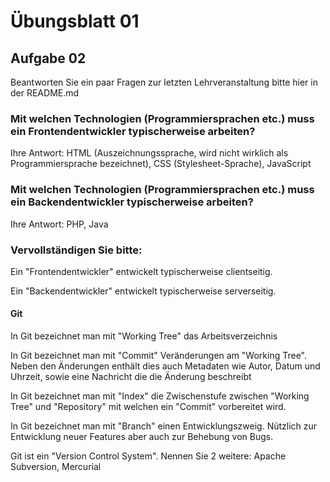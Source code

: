 # Übungsblatt 01

## Aufgabe 02

Beantworten Sie ein paar Fragen zur letzten Lehrveranstaltung bitte hier in der README.md

### Mit welchen Technologien (Programmiersprachen etc.) muss ein Frontendentwickler typischerweise arbeiten?

Ihre Antwort: HTML (Auszeichnungssprache, wird nicht wirklich als Programmiersprache bezeichnet), CSS (Stylesheet-Sprache), JavaScript

### Mit welchen Technologien (Programmiersprachen etc.) muss ein Backendentwickler typischerweise arbeiten?

Ihre Antwort: PHP, Java

### Vervollständigen Sie bitte:

Ein "Frontendentwickler" entwickelt typischerweise clientseitig.

Ein "Backendentwickler" entwickelt typischerweise serverseitig.

#### Git
In Git bezeichnet man mit "Working Tree" das Arbeitsverzeichnis

In Git bezeichnet man mit "Commit" Veränderungen am "Working Tree". Neben den Änderungen enthält dies auch Metadaten wie Autor, Datum und Uhrzeit, sowie eine Nachricht die die Änderung beschreibt

In Git bezeichnet man mit "Index" die Zwischenstufe zwischen "Working Tree" und "Repository" mit welchen ein "Commit" vorbereitet wird.

In Git bezeichnet man mit "Branch" einen Entwicklungszweig. Nützlich zur Entwicklung neuer Features aber auch zur Behebung von Bugs.

Git ist ein "Version Control System". Nennen Sie 2 weitere: Apache Subversion, Mercurial

